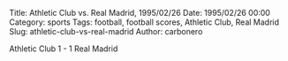 Title: Athletic Club vs. Real Madrid, 1995/02/26
Date: 1995/02/26 00:00
Category: sports
Tags: football, football scores, Athletic Club, Real Madrid
Slug: athletic-club-vs-real-madrid
Author: carbonero


Athletic Club 1 - 1 Real Madrid
